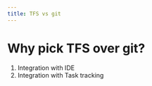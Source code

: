 ```yaml
---
title: TFS vs git 
---
```


# Why pick TFS over git?
1. Integration with IDE
1. Integration with Task tracking 